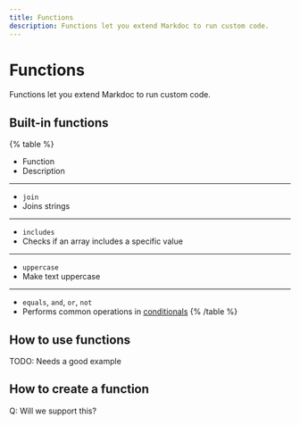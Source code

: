 ```yaml
---
title: Functions
description: Functions let you extend Markdoc to run custom code.
---
```


# Functions

Functions let you extend Markdoc to run custom code. 

## Built-in functions

{% table %}
* Function
* Description
---
* `join`
* Joins strings
---
* `includes`
* Checks if an array includes a specific value
---
* `uppercase`
* Make text uppercase
---
* `equals`, `and`, `or`, `not`
* Performs common operations in [conditionals]()
{% /table %}

## How to use functions

TODO: Needs a good example

## How to create a function

Q: Will we support this?

